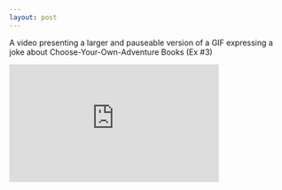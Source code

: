 ```yaml
---
layout: post
---
```


A video presenting a larger and pauseable version of a GIF expressing a joke about Choose-Your-Own-Adventure Books (Ex #3)
<div style="padding:56.25% 0 0 0;position:relative;"><iframe src="https://player.vimeo.com/video/1070952255?badge=0&amp;autopause=0&amp;player_id=0&amp;app_id=58479" frameborder="0" allow="autoplay; fullscreen; picture-in-picture; clipboard-write; encrypted-media" style="position:absolute;top:0;left:0;width:75%;height:75%;" title="CYOA_blackhole"></iframe></div><script src="https://player.vimeo.com/api/player.js"></script>
